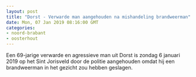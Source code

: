```yaml
---
layout: post
title: "Dorst - Verwarde man aangehouden na mishandeling brandweerman"
date: Mon, 07 Jan 2019 08:16:00 GMT
categories: 
- noord-brabant 
- oosterhout 
---
```


Een 69-jarige verwarde en agressieve man uit Dorst is zondag 6 januari 2019 op het Sint Jorisveld door de politie aangehouden omdat hij een brandweerman in het gezicht zou hebben geslagen.
